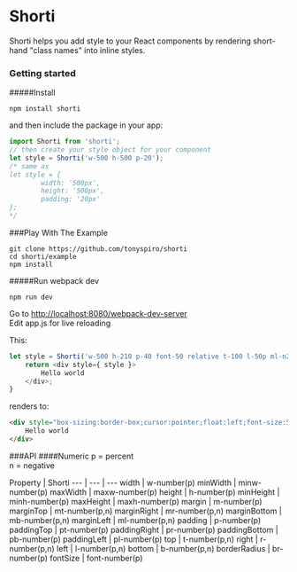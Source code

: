 # Shorti
Shorti helps you add style to your React components by rendering short-hand "class names" into inline styles.

### Getting started

#####Install
```
npm install shorti
```
and then include the package in your app:
```javascript
import Shorti from 'shorti';
// then create your style object for your component
let style = Shorti('w-500 h-500 p-20');
/* same as 
let style = {
		width: '500px',
		height: '500px',
		padding: '20px'
};
*/
```
###Play With The Example
```
git clone https://github.com/tonyspiro/shorti
cd shorti/example
npm install
```
#####Run webpack dev
```
npm run dev
```
Go to [http://localhost:8080/webpack-dev-server](http://localhost:8080/webpack-dev-server)<br>
Edit app.js for live reloading

This:
```javascript
let style = Shorti('w-500 h-210 p-40 font-50 relative t-100 l-50p ml-n205 left border-box pointer');
	return <div style={ style }>
		Hello world
	</div>;
}
```
renders to:
```html
<div style="box-sizing:border-box;cursor:pointer;float:left;font-size:50px;height:210px;left:50%;margin-left:-205px;padding:40px;position:relative;top:100px;width:500px;border:1px solid #333;">
	Hello world
</div>
```
###API
####Numeric
p = percent<br>
n = negative<br>

Property | Shorti
--- | --- | ---
width | w-number(p)
minWidth | minw-number(p)
maxWidth | maxw-number(p)
height | h-number(p)
minHeight | minh-number(p)
maxHeight | maxh-number(p)
margin | m-number(p)
marginTop | mt-number(p,n)
marginRight | mr-number(p,n)
marginBottom | mb-number(p,n)
marginLeft | ml-number(p,n)
padding | p-number(p)
paddingTop | pt-number(p)
paddingRight | pr-number(p)
paddingBottom | pb-number(p)
paddingLeft | pl-number(p)
top | t-number(p,n)
right | r-number(p,n)
left | l-number(p,n)
bottom | b-number(p,n)
borderRadius | br-number(p)
fontSize | font-number(p)
